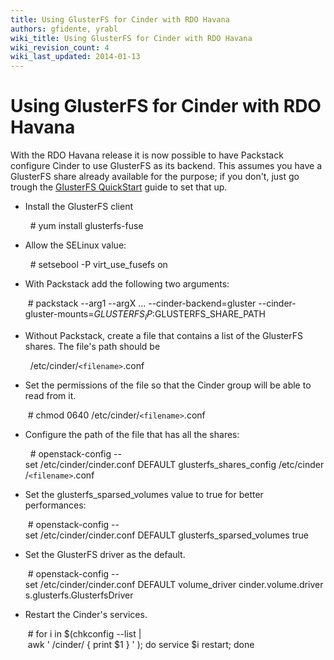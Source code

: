 ```yaml
---
title: Using GlusterFS for Cinder with RDO Havana
authors: gfidente, yrabl
wiki_title: Using GlusterFS for Cinder with RDO Havana
wiki_revision_count: 4
wiki_last_updated: 2014-01-13
---
```


# Using GlusterFS for Cinder with RDO Havana

With the RDO Havana release it is now possible to have Packstack configure Cinder to use GlusterFS as its backend. This assumes you have a GlusterFS share already available for the purpose; if you don't, just go trough the [GlusterFS QuickStart](http://www.gluster.org/community/documentation/index.php/QuickStart) guide to set that up.

*   Install the GlusterFS client

        # yum install glusterfs-fuse

*   Allow the SELinux value:

        # setsebool -P virt_use_fusefs on

*   With Packstack add the following two arguments:

       # packstack --arg1 --argX ... --cinder-backend=gluster --cinder-gluster-mounts=$GLUSTERFS_IP:$GLUSTERFS_SHARE_PATH

*   Without Packstack, create a file that contains a list of the GlusterFS shares. The file's path should be

        /etc/cinder/`<filename>`.conf 

*   Set the permissions of the file so that the Cinder group will be able to read from it.

       # chmod 0640 /etc/cinder/`<filename>`.conf

*   Configure the path of the file that has all the shares:

        # openstack-config --set /etc/cinder/cinder.conf DEFAULT glusterfs_shares_config /etc/cinder/`<filename>`.conf 

*   Set the glusterfs_sparsed_volumes value to true for better performances:

       # openstack-config --set /etc/cinder/cinder.conf DEFAULT glusterfs_sparsed_volumes true

*   Set the GlusterFS driver as the default.

       # openstack-config --set /etc/cinder/cinder.conf DEFAULT volume_driver cinder.volume.drivers.glusterfs.GlusterfsDriver

*   Restart the Cinder's services.

       # for i in $(chkconfig --list | awk ' /cinder/ { print $1 } ' ); do service $i restart; done

